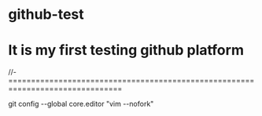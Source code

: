 # github-test

# It is my first testing github platform

//-===============================================================================

git config --global core.editor "vim --nofork"
